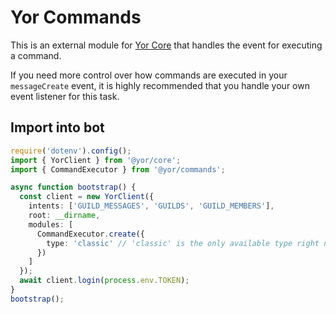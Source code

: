 # Yor Commands

This is an external module for [Yor Core](https://github.com/Spimy/yor/tree/main/packages/core) that handles the event for executing a command.

If you need more control over how commands are executed in your `messageCreate` event, it is highly recommended that you handle your own event listener for this task.

## Import into bot

```ts
require('dotenv').config();
import { YorClient } from '@yor/core';
import { CommandExecutor } from '@yor/commands';

async function bootstrap() {
  const client = new YorClient({
    intents: ['GUILD_MESSAGES', 'GUILDS', 'GUILD_MEMBERS'],
    root: __dirname,
    modules: [
      CommandExecutor.create({
        type: 'classic' // 'classic' is the only available type right now and 'slash' will be implemented later
      })
    ]
  });
  await client.login(process.env.TOKEN);
}
bootstrap();
```
